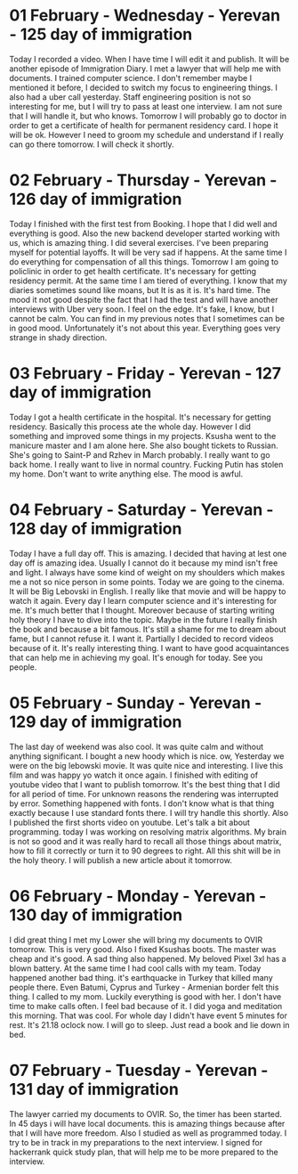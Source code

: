 # 01 February - Wednesday - Yerevan - 125 day of immigration

Today I recorded a video. When I have time I will edit it and publish. It will be another episode of Immigration Diary. I met a lawyer that will help me with documents. I trained computer science. I don't remember maybe I mentioned it before, I decided to switch my focus to engineering things. I also had a uber call yesterday. Staff engineering position is not so interesting for me, but I will try to pass at least one interview. I am not sure that I will handle it, but who knows. Tomorrow I will probably go to doctor in order to get a certificate of health for permanent residency card. I hope it will be ok. However I need to groom my schedule and understand if I really can go there tomorrow. I will check it shortly. 

# 02 February - Thursday - Yerevan - 126 day of immigration

Today I finished with the first test from Booking. I hope that I did well and everything is good. Also the new backend developer started working with us, which is amazing thing. I did several exercises. I've been preparing myself for potential layoffs. It will be very sad if happens. At the same time I do everything for compensation of all this things. Tomorrow I am going to policlinic in order to get health certificate. It's necessary for getting residency permit. At the same time I am tiered of everything. I know that my diaries sometimes sound like moans, but It is as it is. It's hard time. The mood it not good despite the fact that I had the test and will have another interviews with Uber very soon. I feel on the edge. It's fake, I know, but I cannot be calm. You can find in my previous notes that I sometimes can be in good mood. Unfortunately it's not about this year. Everything goes very strange in shady direction.

# 03 February - Friday - Yerevan - 127 day of immigration

Today I got a health certificate in the hospital. It's necessary for getting residency. Basically this process ate the whole day. However I did something and improved some things in my projects. Ksusha went to the manicure master and I am alone here. She also bought tickets to Russian. She's going to Saint-P and Rzhev in March probably. I really want to go back home. I really want to live in normal country. Fucking Putin has stolen my home. Don't want to write anything else. The mood is awful.

# 04 February - Saturday - Yerevan - 128 day of immigration

Today I have a full day off. This is amazing. I decided that having at lest one day off is amazing idea. Usually I cannot do it because my mind isn't free and light. I always have some kind of weight on my shoulders which makes me a not so nice person in some points. Today we are going to the cinema. It will be Big Lebovski in English. I really like that movie and will be happy to watch it again. Every day I learn computer science and it's interesting for me. It's much better that I thought.  Moreover because of starting writing holy theory I have to dive into the topic. Maybe in the future I really finish the book and because a bit famous. It's still a shame for me to dream about fame, but I cannot refuse it. I want it. Partially I decided to record videos because of it. It's really interesting thing. I want to have good acquaintances that can help me in achieving my goal. It's enough for today. See you people.

# 05 February - Sunday - Yerevan - 129 day of immigration

The last day of weekend was also cool. It was quite calm and without anything significant. I bought a new hoody which is nice. ow, Yesterday we were on the big lebowski movie. It was quite nice and interesting. I live this film and was happy yo watch it once again. I finished with editing of youtube video that I want to publish tomorrow. It's the best thing that I did for all period of time. For unknown reasons the rendering was interrupted by error. Something happened with fonts. I don't know what is that thing exactly because I use standard fonts there. I will try handle this shortly. Also I published the first shorts video on youtube. Let's talk a bit about programming. today I was working on resolving matrix algorithms. My brain is not so good and it was really hard to recall all those things about matrix, how to fill it correctly or turn it to 90 degrees to right. All this shit will be in the holy theory. I will publish a new article about it tomorrow.

# 06 February - Monday - Yerevan - 130 day of immigration

I did great thing I met my Lower she will bring my documents to OVIR tomorrow. This is very good. Also I fixed Ksushas boots. The master was cheap and it's good. A sad thing also happened. My beloved Pixel 3xl has a blown battery. At the same time I had cool calls with my team. Today happened another bad thing. it's earthquacke in Turkey that killed many people there. Even Batumi, Cyprus and Turkey - Armenian border felt this thing. I called to my mom. Luckily everything is good with her. I don't have time to make calls often. I feel bad because of it. I did yoga and meditation this morning. That was cool. For whole day I didn't have event 5 minutes for rest. It's 21.18 oclock now. I will go to sleep. Just read a book and lie down in bed.

# 07 February - Tuesday - Yerevan - 131 day of immigration

The lawyer carried my documents to OVIR. So, the timer has been started. In 45 days i will have local documents. this is amazing things because after that I will have more freedom. Also I studied as well as programmed today. I try to be in track in my preparations to the next interview. I signed for hackerrank quick study plan, that will help me to be more prepared to the interview.

